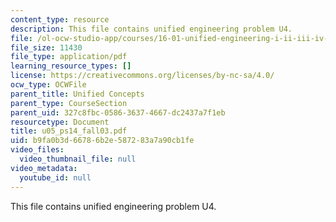 ```yaml
---
content_type: resource
description: This file contains unified engineering problem U4.
file: /ol-ocw-studio-app/courses/16-01-unified-engineering-i-ii-iii-iv-fall-2005-spring-2006/b9fa0b3d66786b2e587283a7a90cb1fe_u05_ps14_fall03.pdf
file_size: 11430
file_type: application/pdf
learning_resource_types: []
license: https://creativecommons.org/licenses/by-nc-sa/4.0/
ocw_type: OCWFile
parent_title: Unified Concepts
parent_type: CourseSection
parent_uid: 327c8fbc-0586-3637-4667-dc2437a7f1eb
resourcetype: Document
title: u05_ps14_fall03.pdf
uid: b9fa0b3d-6678-6b2e-5872-83a7a90cb1fe
video_files:
  video_thumbnail_file: null
video_metadata:
  youtube_id: null
---
```

This file contains unified engineering problem U4.